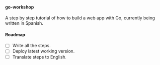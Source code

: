 #### go-workshop
A step by step tutorial of how to build a web app with Go, currently being written in Spanish.

#### Roadmap
- [ ] Write all the steps.
- [ ] Deploy latest working version.
- [ ] Translate steps to English.
